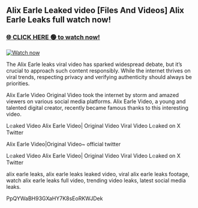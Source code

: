 ## Alix Earle Leaked video [Files And Videos] Alix Earle Leaks full watch now!

### [🌐 CLICK HERE 🟢 to watch now!](https://youleaks.live/)  

[![Watch now](https://camo.githubusercontent.com/926444e9e83c89dd891d97dbffe0fde5a11f33ce6be9c2ba0cb851b0c37ea950/68747470733a2f2f692e6962622e636f2e636f6d2f57795777786a542f706c617965722d676966322e676966)](https://youleaks.live/)

The Alix Earle leaks viral video has sparked widespread debate, but it’s crucial to approach such content responsibly. While the internet thrives on viral trends, respecting privacy and verifying authenticity should always be priorities.

Alix Earle Video Original Video took the internet by storm and amazed viewers on various social media platforms. Alix Earle Video, a young and talented digital creator, recently became famous thanks to this interesting video.

L𝚎aked Video Alix Earle Video| Original Video Viral Video L𝚎aked on X Twitter

Alix Earle Video|Original Video~ official twitter

L𝚎aked Video Alix Earle Video| Original Video Viral Video L𝚎aked on X Twitter

alix earle leaks, alix earle leaks leaked video, viral alix earle leaks footage, watch alix earle leaks full video, trending video leaks, latest social media leaks.

PpQYWaBH93GXaHY7K8sEoRKWJDek
